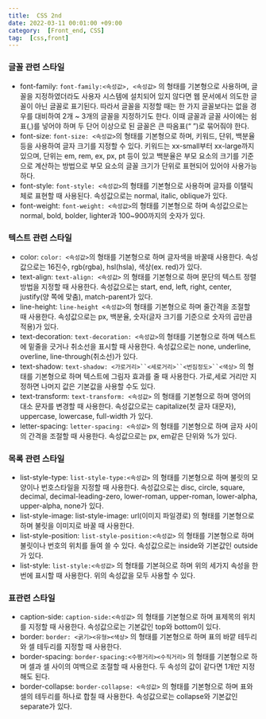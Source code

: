 ```yaml
---
title:  CSS 2nd
date: 2022-03-11 00:01:00 +09:00
category:  [Front_end, CSS]
tag:  [css,front]
---
```


### 글꼴 관련 스타일

- font-family: `font-family:<속성값>, <속성값>` 의 형태를 기본형으로 사용하며, 글꼴을 지정하였더라도 사용자 시스템에 설치되어 있지 않다면 웹 문서에서 의도한 글꼴이 아닌 글꼴로 표기된다. 따라서 글꼴을 지정할 때는 한 가지 글꼴보다는 없을 경우를 대비하여 2개 ~ 3개의 글꼴을 지정하기도 한다. 이때 글꼴과 글꼴 사이에는 쉼표(,)를 넣어야 하며 두 단어 이상으로 된 글꼴은 큰 따옴표(“ ”)로 묶어줘야 한다.
- font-size: `font-size: <속성값>`의 형태를 기본형으로 하며, 키워드, 단위, 백분율 등을 사용하여 글자 크기를 지정할 수 있다. 키워드는 xx-small부터 xx-large까지 있으며, 단위는 em, rem, ex, px, pt 등이 있고 백분율은 부모 요소의 크기를 기준으로 계산하는 방법으로 부모 요소의 글꼴 크기가 단위로 표현되어 있어야 사용가능하다.
- font-style: `font-style: <속성값>`의 형태를 기본형으로 사용하며 글자를 이탤릭체로 표현할 때 사용된다. 속성값으로는 normal, italic, oblique가 있다.
- font-weight: `font-weight: <속성값>`의 형태를 기본형으로 하며 속성값으로는 normal, bold, bolder, lighter과 100~900까지의 숫자가 있다.

### 텍스트 관련 스타일

- color: `color: <속성값>`의 형태를 기본형으로 하며 글자색을 바꿀때 사용한다. 속성값으로는 16진수, rgb(rgba), hsl(hsla), 색상(ex. red)가 있다.
- text-align: `text-align: <속성값>` 의 형태를 기본형으로 하며 문단의 텍스트 정렬 방법을 지정할 때 사용한다. 속성값으로는 start, end, left, right, center, justify(양 쪽에 맞춤), match-parent가 있다.
- line-height: `line-height <속성값>`의 형태를 기본형으로 하며 줄간격을 조절할 때 사용한다. 속성값으로는 px, 백분율, 숫자(글자 크기를 기준으로 숫자의 곱만큼 적용)가 있다.
- text-decoration: `text-decoration: <속성값>`의 형태를 기본형으로 하며 텍스트에 밑줄을 긋거나 취소선을 표시할 때 사용한다. 속성값으로는 none, underline, overline, line-through(취소선)가 있다.
- text-shadow: `text-shadow: <가로거리>``<세로거리>``<번짐정도>``<색상>` 의 형태를 기본형으로 하며 텍스트에 그림자 효과를 줄 때 사용한다. 가로,세로 거리만 지정하면 나머지 값은 기본값을 사용할 수도 있다.
- text-transform: `text-transform: <속성값>` 의 형태를 기본형으로 하며 영어의 대소 문자를 변경할 때 사용한다. 속성값으로는 capitalize(첫 글자 대문자), uppercase, lowercase, full-width 가 있다.
- letter-spacing: `letter-spacing: <속성값>` 의 형태를 기본형으로 하며 글자 사이의 간격을 조절할 때 사용한다. 속성값으로는 px, em같은 단위와 %가 있다.

### 목록 관련 스타일

- list-style-type: `list-style-type:<속성값>` 의 형태를 기본형으로 하며 불릿의 모양이나 번호스타일을 지정할 때 사용한다. 속성값으로는 disc, circle, square, decimal, decimal-leading-zero, lower-roman, upper-roman, lower-alpha, upper-alpha, none가 있다.
- list-style-image: list-style-image: url(이미지 파일경로) 의 형태를 기본형으로 하며 불릿을 이미지로 바꿀 때 사용한다.
- list-style-position: `list-style-position:<속성값>` 의 형태를 기본형으로 하며 불릿이나 번호의 위치를 들여 쓸 수 있다. 속성값으로는 inside와 기본값인 outside가 있다.
- list-style: `list-style:<속성값>` 의 형태를 기본혀으로 하며 위의 세가지 속성을 한번에 표시할 때 사용한다. 위의 속성값을 모두 사용할 수 있다.

### 표관련 스타일

- caption-side: `caption-side:<속성값>` 의 형태를 기본형으로 하며 표제목의 위치를 지정할 때 사용한다. 속성값으로는 기본값인 top와 bottom이 있다.
- border: `border: <굵기><유형><색상>` 의 형태를 기본형으로 하며 표의 바깥 테두리와 셀 테두리를 지정할 때 사용한다.
- border-spacing: `border-spacing:<수평거리><수직거리>` 의 형태를 기본형으로 하며 셀과 셀 사이의 여백으로 조절할 때 사용한다. 두 속성의 값이 같다면 1개만 지정해도 된다.
- border-collapse: `border-collapse: <속성값>` 의 형태를 기본형으로 하며 표와 셀의 테두리를 하나로 합칠 때 사용한다. 속성값으로는 collapse와 기본값인 separate가 있다.
